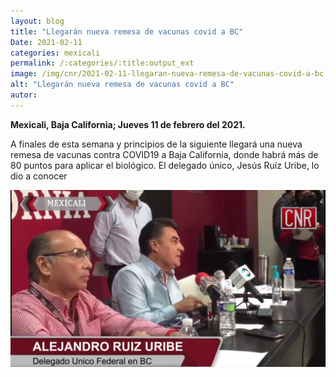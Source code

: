 ```yaml
---
layout: blog
title: "Llegarán nueva remesa de vacunas covid a BC"
Date: 2021-02-11
categories: mexicali
permalink: /:categories/:title:output_ext
image: /img/cnr/2021-02-11-llegaran-nueva-remesa-de-vacunas-covid-a-bc.jpg
alt: "Llegarán nueva remesa de vacunas covid a BC"
autor:
---
```


**Mexicali, Baja California; Jueves 11 de febrero del 2021.** 

A finales de esta semana y principios de la siguiente llegará una nueva remesa de vacunas contra COVID19 a Baja California, donde habrá más de 80 puntos para aplicar el biológico. El delegado único, Jesús Ruíz Uribe, lo dio a conocer

<div id="carouselExampleSlidesOnly" class="carousel slide" data-ride="carousel">
  <div class="carousel-inner">
    <div class="carousel-item active">
       <img class="d-block w-100" src="/img/cnr/2021-02-11-llegaran-nueva-remesa-de-vacunas-covid-a-bc.jpg" loading="lazy"  alt="Llegarán nueva remesa de vacunas covid a BC">
    </div>
  </div>
</div>